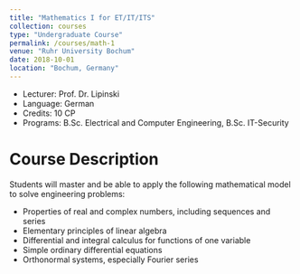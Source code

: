 ```yaml
---
title: "Mathematics I for ET/IT/ITS"
collection: courses
type: "Undergraduate Course"
permalink: /courses/math-1
venue: "Ruhr University Bochum"
date: 2018-10-01
location: "Bochum, Germany"
---
```


* Lecturer: Prof. Dr. Lipinski
* Language: German
* Credits: 10 CP
* Programs: B.Sc. Electrical and Computer Engineering, B.Sc. IT-Security

Course Description
======

Students will master and be able to apply the following mathematical model to solve engineering problems:

* Properties of real and complex numbers, including sequences and series
* Elementary principles of linear algebra
* Differential and integral calculus for functions of one variable
* Simple ordinary differential equations
* Orthonormal systems, especially Fourier series
